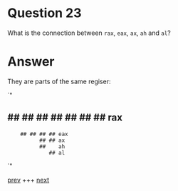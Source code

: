 
# Question 23


What is the connection between `rax`, `eax`, `ax`, `ah` and `al`?



# Answer





They are parts of the same regiser:

`"
## ## ## ## ## ## ## ## rax
        ## ## ## ## eax
              ## ## ax
              ##    ah
                 ## al 

`"



[prev](022.md) +++ [next](024.md)
